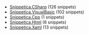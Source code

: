 ﻿
* [Snippetica.CSharp](Snippetica.CSharp/README.md) (126 snippets)
* [Snippetica.VisualBasic](Snippetica.VisualBasic/README.md) (102 snippets)
* [Snippetica.Cpp](Snippetica.Cpp/README.md) (1 snippets)
* [Snippetica.Html](Snippetica.Html/README.md) (6 snippets)
* [Snippetica.Xaml](Snippetica.Xaml/README.md) (13 snippets)
